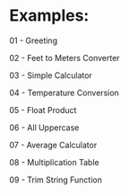 # Examples:
01 - Greeting

02 - Feet to Meters Converter

03 - Simple Calculator

04 - Temperature Conversion

05 - Float Product

06 - All Uppercase 

07 - Average Calculator

08 - Multiplication Table

09 - Trim String Function
